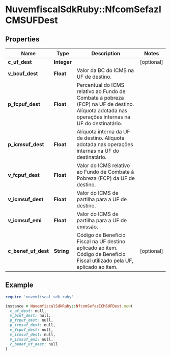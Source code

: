 # NuvemfiscalSdkRuby::NfcomSefazICMSUFDest

## Properties

| Name | Type | Description | Notes |
| ---- | ---- | ----------- | ----- |
| **c_uf_dest** | **Integer** |  | [optional] |
| **v_bcuf_dest** | **Float** | Valor da BC do ICMS na UF de destino. |  |
| **p_fcpuf_dest** | **Float** | Percentual do ICMS relativo ao Fundo de Combate à pobreza (FCP) na UF de destino.  Alíquota adotada nas operações internas na UF do destinatário. |  |
| **p_icmsuf_dest** | **Float** | Alíquota interna da UF de destino.  Alíquota adotada nas operações internas na UF do destinatário. |  |
| **v_fcpuf_dest** | **Float** | Valor do ICMS relativo ao Fundo de Combate á Pobreza (FCP) da UF de destino. |  |
| **v_icmsuf_dest** | **Float** | Valor do ICMS de partilha para a UF de destino. |  |
| **v_icmsuf_emi** | **Float** | Valor do ICMS de partilha para a UF de emissão. |  |
| **c_benef_uf_dest** | **String** | Código de Benefício Fiscal na UF destino aplicado ao item.  Código de Benefício Fiscal utilizado pela UF, aplicado ao  item. | [optional] |

## Example

```ruby
require 'nuvemfiscal_sdk_ruby'

instance = NuvemfiscalSdkRuby::NfcomSefazICMSUFDest.new(
  c_uf_dest: null,
  v_bcuf_dest: null,
  p_fcpuf_dest: null,
  p_icmsuf_dest: null,
  v_fcpuf_dest: null,
  v_icmsuf_dest: null,
  v_icmsuf_emi: null,
  c_benef_uf_dest: null
)
```

